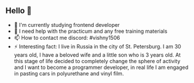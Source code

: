 ## Hello 👋
- 🌱 I'm currently studying frontend developer
- 🤔 I need help with the practicum and any free training materials
- 📫 How to contact me discord: #vishny1506
- ⚡ Interesting fact: I live in Russia in the city of St. Petersburg.
     I am 30 years old, I have a beloved wife and a little son who is 3 years old.
     At this stage of life decided to completely change the sphere of activity and
      I want to become a programmer developer,
     in real life I am engaged in pasting cars in polyurethane and vinyl film.

<!--
**YuraVishny/YuraVishny** - это ✨ _особый_ ✨ репозиторий, потому что его `README.md` (этот файл) появляется в вашем профиле на GitHub.


Вот несколько идей для начала:


- 🔭 Я сейчас работаю над ...
- 🌱 Я сейчас учусь ...
- 👯 Я хочу сотрудничать в ...
- 🤔 Мне нужна помощь с ...
- 💬 Спросите меня о ...
- 📫 Как со мной связаться: ...
- 😄 Существительные: ...
- ⚡ Интересный факт: ...
-->

